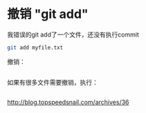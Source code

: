 # 撤销 "git add"

我错误的git add了一个文件，还没有执行commit

```bash
git add myfile.txt
```

撤销：

```bash

```

如果有很多文件需要撤销，执行：

```bash

```



http://blog.topspeedsnail.com/archives/36
